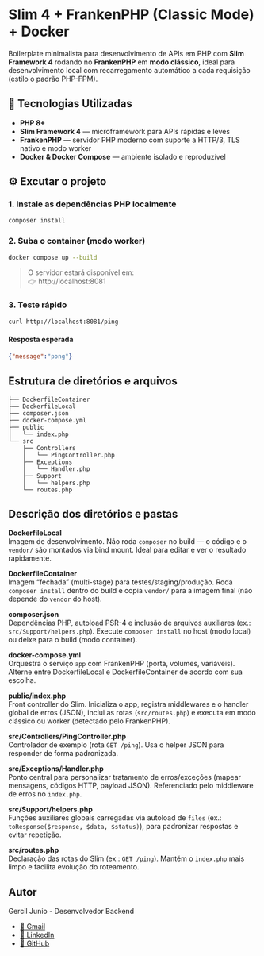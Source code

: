 # Slim 4 + FrankenPHP (Classic Mode) + Docker
Boilerplate minimalista para desenvolvimento de APIs em PHP com **Slim Framework 4** rodando no **FrankenPHP** em **modo clássico**, ideal para desenvolvimento local com recarregamento automático a cada requisição (estilo o padrão PHP-FPM).

## 🚀 Tecnologias Utilizadas

- **PHP 8+**
- **Slim Framework 4** — microframework para APIs rápidas e leves  
- **FrankenPHP** — servidor PHP moderno com suporte a HTTP/3, TLS nativo e modo worker  
- **Docker & Docker Compose** — ambiente isolado e reproduzível  

## ⚙️ Excutar o projeto

### 1. Instale as dependências PHP localmente
```bash
composer install
```

### 2. Suba o container (modo worker)
```bash
docker compose up --build
```

> O servidor estará disponível em:   
> 👉 http://localhost:8081

### 3. Teste rápido
```bash
curl http://localhost:8081/ping
```
#### Resposta esperada
```json
{"message":"pong"}
```

## Estrutura de diretórios e arquivos

```
├── DockerfileContainer
├── DockerfileLocal
├── composer.json
├── docker-compose.yml
├── public
│   └── index.php
└── src
    ├── Controllers
    │   └── PingController.php
    ├── Exceptions
    │   └── Handler.php
    ├── Support
    │   └── helpers.php
    └── routes.php
```

## Descrição dos diretórios e pastas
**DockerfileLocal**  
Imagem de desenvolvimento. Não roda `composer` no build — o código e o `vendor/` são montados via bind mount. Ideal para editar e ver o resultado rapidamente.

**DockerfileContainer**  
Imagem “fechada” (multi-stage) para testes/staging/produção. Roda `composer install` dentro do build e copia `vendor/` para a imagem final (não depende do `vendor` do host).

**composer.json**  
Dependências PHP, autoload PSR-4 e inclusão de arquivos auxiliares (ex.: `src/Support/helpers.php`). Execute `composer install` no host (modo local) ou deixe para o build (modo container).

**docker-compose.yml**  
Orquestra o serviço `app` com FrankenPHP (porta, volumes, variáveis). Alterne entre DockerfileLocal e DockerfileContainer de acordo com sua escolha.

**public/index.php**  
Front controller do Slim. Inicializa o app, registra middlewares e o handler global de erros (JSON), inclui as rotas (`src/routes.php`) e executa em modo clássico ou worker (detectado pelo FrankenPHP).

**src/Controllers/PingController.php**  
Controlador de exemplo (rota `GET /ping`). Usa o helper JSON para responder de forma padronizada.

**src/Exceptions/Handler.php**  
Ponto central para personalizar tratamento de erros/exceções (mapear mensagens, códigos HTTP, payload JSON). Referenciado pelo middleware de erros no `index.php`.

**src/Support/helpers.php**  
Funções auxiliares globais carregadas via autoload de `files` (ex.: `toResponse($response, $data, $status)`), para padronizar respostas e evitar repetição.

**src/routes.php**  
Declaração das rotas do Slim (ex.: `GET /ping`). Mantém o `index.php` mais limpo e facilita evolução do roteamento.

## Autor
Gercil Junio - Desenvolvedor Backend

- [📧 Gmail](mailto:gerciljunio@gmail.com)
- [💼 LinkedIn](https://www.linkedin.com/in/gercil)
- [🐙 GitHub](https://github.com/gerciljunio)